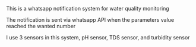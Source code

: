 This is a whatsapp notification system for water quality monitoring

The notification is sent via whatsapp API when the parameters value reached the wanted number

I use 3 sensors in this system, pH sensor, TDS sensor, and turbidity sensor
